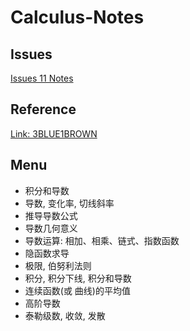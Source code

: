 # Calculus-Notes

## Issues
[Issues 11 Notes](https://github.com/Linjiayu6/Calculus-Notes/issues)

## Reference
[Link: 3BLUE1BROWN](https://www.bilibili.com/video/av24325548?p=1)

## Menu
- 积分和导数
- 导数, 变化率, 切线斜率
- 推导导数公式
- 导数几何意义
- 导数运算: 相加、相乘、链式、指数函数
- 隐函数求导
- 极限, 伯努利法则
- 积分, 积分下线, 积分和导数
- 连续函数(或 曲线)的平均值
- 高阶导数
- 泰勒级数, 收敛, 发散
